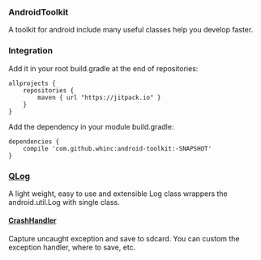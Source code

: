 
### AndroidToolkit

A toolkit for android include many useful classes help you develop faster.

### Integration

Add it in your root build.gradle at the end of repositories:
```
allprojects {
    repositories {
        maven { url "https://jitpack.io" }
    }
}
```

 Add the dependency in your module build.gradle:

```
dependencies {
    compile 'com.github.whinc:android-toolkit:-SNAPSHOT'
}
```

### [QLog][2]

A light weight, easy to use and extensible Log class wrappers the android.util.Log with single class.

#### [CrashHandler][3]

Capture uncaught exception and save to sdcard. You can custom the exception handler, where to save, etc.

[1]:https://bintray.com/whinc/maven/androidtoolkit/view
[2]:./wiki/QLog.md
[3]:./wiki/CrashHandler.md
